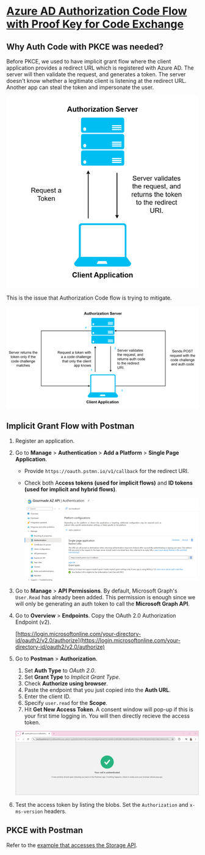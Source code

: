 # [Azure AD Authorization Code Flow with Proof Key for Code Exchange](https://www.youtube.com/watch?v=FCmr2B8WaM8)

## Why Auth Code with PKCE was needed?

Before PKCE, we used to have implicit grant flow where the client application provides a redirect URL which is registered with Azure AD. The server will then validate the request, and generates a token. The server doesn't know whether a legitimate client is listening at the redirect URL. Another app can steal the token and impersonate the user.

![Implicit Grant Flow](assets/08-implicit-vs-auth-code/01-implicit-grant-flow.png)

This is the issue that Authorization Code flow is trying to mitigate.

![Authorization Code Flow](assets/08-implicit-vs-auth-code/02-authorization-code-flow.png)

## Implicit Grant Flow with Postman

1. Register an application.
2. Go to **Manage** > **Authentication** > **Add a Platform** > **Single Page Application**.

   - Provide `https://oauth.pstmn.io/v1/callback` for the redirect URI.
   - Check both A**ccess tokens (used for implicit flows)** and **ID tokens (used for implicit and hybrid flows)**.

     ![Platform Configuration](assets/08-implicit-vs-auth-code/03-app-reg-auth.png)

3. Go to **Manage** > **API Permissions**. By default, Microsoft Graph's `User.Read` has already been added. This permission is enough since we will only be generating an auth token to call the **Microsoft Graph API**.

4. Go to **Overview** > **Endpoints**. Copy the OAuth 2.0 Authorization Endpoint (v2).

   [https://login.microsoftonline.com/your-directory-id/oauth2/v2.0/authorize](https://login.microsoftonline.com/your-directory-id/oauth2/v2.0/authorize)

5. Go to **Postman** > **Authorization**.

   1. Set **Auth Type** to _OAuth 2.0_.
   2. Set **Grant Type** to _Implicit Grant Type_.
   3. Check **Authorize using browser**.
   4. Paste the endpoint that you just copied into the **Auth URL**.
   5. Enter the client ID.
   6. Specify `user.read` for the **Scope**.
   7. Hit **Get New Access Token**. A consent window will pop-up if this is your first time logging in. You will then directly recieve the access token.

   ![Access Token from Implicit Grant Flow](assets/08-implicit-vs-auth-code/04-access-token-implicit.png)

6. Test the access token by listing the blobs. Set the `Authorization` and `x-ms-version` headers.

## PKCE with Postman

Refer to the [example that accesses the Storage API](./09-storage-account-auth.md).
